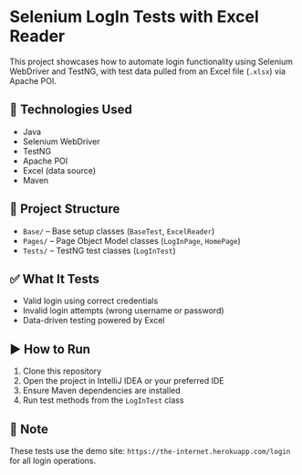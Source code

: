 # Selenium LogIn Tests with Excel Reader

This project showcases how to automate login functionality using Selenium WebDriver and TestNG, with test data pulled from an Excel file (`.xlsx`) via Apache POI.

## 🔧 Technologies Used
- Java
- Selenium WebDriver
- TestNG
- Apache POI
- Excel (data source)
- Maven

## 📁 Project Structure
- `Base/` – Base setup classes (`BaseTest`, `ExcelReader`)
- `Pages/` – Page Object Model classes (`LogInPage`, `HomePage`)
- `Tests/` – TestNG test classes (`LogInTest`)

## ✅ What It Tests
- Valid login using correct credentials
- Invalid login attempts (wrong username or password)
- Data-driven testing powered by Excel

## ▶️ How to Run
1. Clone this repository
2. Open the project in IntelliJ IDEA or your preferred IDE
3. Ensure Maven dependencies are installed
4. Run test methods from the `LogInTest` class

## 📌 Note
These tests use the demo site: `https://the-internet.herokuapp.com/login` for all login operations.
